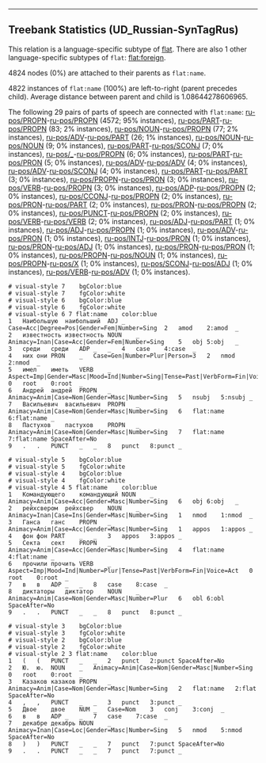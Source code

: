 

--------------------------------------------------------------------------------

## Treebank Statistics (UD_Russian-SynTagRus)

This relation is a language-specific subtype of [flat]().
There are also 1 other language-specific subtypes of `flat`: [flat:foreign]().

4824 nodes (0%) are attached to their parents as `flat:name`.

4822 instances of `flat:name` (100%) are left-to-right (parent precedes child).
Average distance between parent and child is 1.08644278606965.

The following 29 pairs of parts of speech are connected with `flat:name`: [ru-pos/PROPN]()-[ru-pos/PROPN]() (4572; 95% instances), [ru-pos/PART]()-[ru-pos/PROPN]() (83; 2% instances), [ru-pos/NOUN]()-[ru-pos/PROPN]() (77; 2% instances), [ru-pos/ADV]()-[ru-pos/PART]() (26; 1% instances), [ru-pos/NOUN]()-[ru-pos/NOUN]() (9; 0% instances), [ru-pos/PART]()-[ru-pos/SCONJ]() (7; 0% instances), [ru-pos/_]()-[ru-pos/PROPN]() (6; 0% instances), [ru-pos/PART]()-[ru-pos/PRON]() (5; 0% instances), [ru-pos/ADV]()-[ru-pos/ADV]() (4; 0% instances), [ru-pos/ADV]()-[ru-pos/SCONJ]() (4; 0% instances), [ru-pos/PART]()-[ru-pos/PART]() (3; 0% instances), [ru-pos/PROPN]()-[ru-pos/PRON]() (3; 0% instances), [ru-pos/VERB]()-[ru-pos/PROPN]() (3; 0% instances), [ru-pos/ADP]()-[ru-pos/PROPN]() (2; 0% instances), [ru-pos/CCONJ]()-[ru-pos/PROPN]() (2; 0% instances), [ru-pos/PRON]()-[ru-pos/PART]() (2; 0% instances), [ru-pos/PRON]()-[ru-pos/PROPN]() (2; 0% instances), [ru-pos/PUNCT]()-[ru-pos/PROPN]() (2; 0% instances), [ru-pos/VERB]()-[ru-pos/VERB]() (2; 0% instances), [ru-pos/ADJ]()-[ru-pos/PART]() (1; 0% instances), [ru-pos/ADJ]()-[ru-pos/PROPN]() (1; 0% instances), [ru-pos/ADV]()-[ru-pos/PRON]() (1; 0% instances), [ru-pos/INTJ]()-[ru-pos/PRON]() (1; 0% instances), [ru-pos/PRON]()-[ru-pos/ADJ]() (1; 0% instances), [ru-pos/PRON]()-[ru-pos/PRON]() (1; 0% instances), [ru-pos/PROPN]()-[ru-pos/NOUN]() (1; 0% instances), [ru-pos/PROPN]()-[ru-pos/X]() (1; 0% instances), [ru-pos/SCONJ]()-[ru-pos/ADJ]() (1; 0% instances), [ru-pos/VERB]()-[ru-pos/ADV]() (1; 0% instances).


~~~ conllu
# visual-style 7	bgColor:blue
# visual-style 7	fgColor:white
# visual-style 6	bgColor:blue
# visual-style 6	fgColor:white
# visual-style 6 7 flat:name	color:blue
1	Наибольшую	наибольший	ADJ	_	Case=Acc|Degree=Pos|Gender=Fem|Number=Sing	2	amod	2:amod	_
2	известность	известность	NOUN	_	Animacy=Inan|Case=Acc|Gender=Fem|Number=Sing	5	obj	5:obj	_
3	среди	среди	ADP	_	_	4	case	4:case	_
4	них	они	PRON	_	Case=Gen|Number=Plur|Person=3	2	nmod	2:nmod	_
5	имел	иметь	VERB	_	Aspect=Imp|Gender=Masc|Mood=Ind|Number=Sing|Tense=Past|VerbForm=Fin|Voice=Act	0	root	0:root	_
6	Андрей	андрей	PROPN	_	Animacy=Anim|Case=Nom|Gender=Masc|Number=Sing	5	nsubj	5:nsubj	_
7	Васильевич	васильевич	PROPN	_	Animacy=Anim|Case=Nom|Gender=Masc|Number=Sing	6	flat:name	6:flat:name	_
8	Пастухов	пастухов	PROPN	_	Animacy=Anim|Case=Nom|Gender=Masc|Number=Sing	7	flat:name	7:flat:name	SpaceAfter=No
9	.	.	PUNCT	_	_	8	punct	8:punct	_

~~~


~~~ conllu
# visual-style 5	bgColor:blue
# visual-style 5	fgColor:white
# visual-style 4	bgColor:blue
# visual-style 4	fgColor:white
# visual-style 4 5 flat:name	color:blue
1	Командующего	командующий	NOUN	_	Animacy=Anim|Case=Acc|Gender=Masc|Number=Sing	6	obj	6:obj	_
2	рейхсвером	рейхсвер	NOUN	_	Animacy=Inan|Case=Ins|Gender=Masc|Number=Sing	1	nmod	1:nmod	_
3	Ганса	ганс	PROPN	_	Animacy=Anim|Case=Acc|Gender=Masc|Number=Sing	1	appos	1:appos	_
4	фон	фон	PART	_	_	3	appos	3:appos	_
5	Секта	сект	PROPN	_	Animacy=Anim|Case=Acc|Gender=Masc|Number=Sing	4	flat:name	4:flat:name	_
6	прочили	прочить	VERB	_	Aspect=Imp|Mood=Ind|Number=Plur|Tense=Past|VerbForm=Fin|Voice=Act	0	root	0:root	_
7	в	в	ADP	_	_	8	case	8:case	_
8	диктаторы	диктатор	NOUN	_	Animacy=Anim|Case=Nom|Gender=Masc|Number=Plur	6	obl	6:obl	SpaceAfter=No
9	.	.	PUNCT	_	_	8	punct	8:punct	_

~~~


~~~ conllu
# visual-style 3	bgColor:blue
# visual-style 3	fgColor:white
# visual-style 2	bgColor:blue
# visual-style 2	fgColor:white
# visual-style 2 3 flat:name	color:blue
1	(	(	PUNCT	_	_	2	punct	2:punct	SpaceAfter=No
2	Ю.	ю.	NOUN	_	Animacy=Anim|Case=Nom|Gender=Masc|Number=Sing	0	root	0:root	_
3	Казаков	казаков	PROPN	_	Animacy=Anim|Case=Nom|Gender=Masc|Number=Sing	2	flat:name	2:flat	SpaceAfter=No
4	,	,	PUNCT	_	_	3	punct	3:punct	_
5	Двое	двое	NUM	_	Case=Nom	3	conj	3:conj	_
6	в	в	ADP	_	_	7	case	7:case	_
7	декабре	декабрь	NOUN	_	Animacy=Inan|Case=Loc|Gender=Masc|Number=Sing	5	nmod	5:nmod	SpaceAfter=No
8	)	)	PUNCT	_	_	7	punct	7:punct	SpaceAfter=No
9	.	.	PUNCT	_	_	7	punct	7:punct	_

~~~


